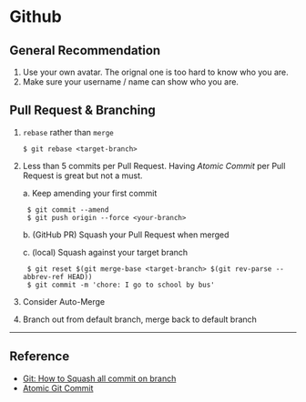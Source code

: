 # Github

## General Recommendation

1. Use your own avatar. The orignal one is too hard to know who you are.
2. Make sure your username / name can show who you are.

## Pull Request & Branching

1. `rebase` rather than `merge`
    ```
    $ git rebase <target-branch>
    ```

2. Less than 5 commits per Pull Request.
    Having *Atomic Commit* per Pull Request is great but not a must.

    a. Keep amending your first commit

        $ git commit --amend
        $ git push origin --force <your-branch>

    b. (GitHub PR) Squash your Pull Request when merged
 
    c. (local) Squash against your target branch

        $ git reset $(git merge-base <target-branch> $(git rev-parse --abbrev-ref HEAD))
        $ git commit -m 'chore: I go to school by bus'

3. Consider Auto-Merge

4. Branch out from default branch, merge back to default branch

---
## Reference

- [Git: How to Squash all commit on branch](https://stackoverflow.com/questions/25356810/git-how-to-squash-all-commits-on-branch)
- [Atomic Git Commit](https://www.aleksandrhovhannisyan.com/blog/atomic-git-commits)
